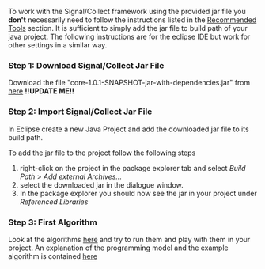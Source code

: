 To work with the Signal/Collect framework using the provided jar file you **don't** necessarily need to follow the instructions listed in the [Recommended Tools](RecommendedTools.md) section. It is sufficient to simply add the jar file to build path of your java project. The following instructions are for the eclipse IDE but work for other settings in a similar way.

### Step 1: Download Signal/Collect Jar File ###

Download the file "core-1.0.1-SNAPSHOT-jar-with-dependencies.jar" from [here](here.md) **!!UPDATE ME!!**

### Step 2: Import Signal/Collect Jar File ###

In Eclipse create a new Java Project and add the downloaded jar file to its build path.

To add the jar file to the project follow the following steps
  1. right-click on the project in the package explorer tab and select _Build Path_ > _Add external Archives..._
  1. select the downloaded jar in the dialogue window.
  1. In the package explorer you should now see the jar in your project under _Referenced Libraries_

### Step 3: First  Algorithm ###
Look at the algorithms [here](http://code.google.com/p/signal-collect/source/browse/trunk/#trunk%2Fjavaapi%2Fsrc%2Ftest%2Fjava%2Fcom%2Fsignalcollect%2Fjavaapi%2Fexamples) and try to run them and play with them in your project. An explanation of the programming model and the example algorithm is contained [here](JavaExampleAlgorithm.md)